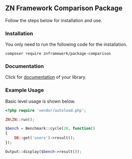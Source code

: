 <h2>ZN Framework Comparison Package</h2>
<p>
Follow the steps below for installation and use.
</p>

<h3>Installation</h3>
<p>
You only need to run the following code for the installation.
</p>

```
composer require znframework/package-comparison
```

<h3>Documentation</h3>
<p>
Click for <a href="https://docs.znframework.com/sistem-araclari/benchmark-kutuphanesi">documentation</a> of your library.
</p>

<h3>Example Usage</h3>
<p>
Basic level usage is shown below.
</p>

```php
<?php require 'vendor/autoload.php';

ZN\ZN::run();

$bench = Benchmark::cycle(20, function()
{
    DB::get('users')->result();
});

Output::display($bench->result());
```

